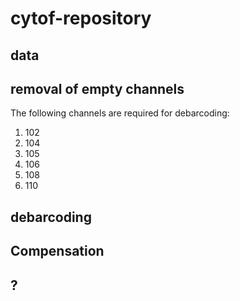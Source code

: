 # cytof-repository

## data 



## removal of empty channels 

The following channels are required for debarcoding: 
1. 102 
1. 104
1. 105
1. 106
1. 108
1. 110

## debarcoding 

## Compensation


## ?
